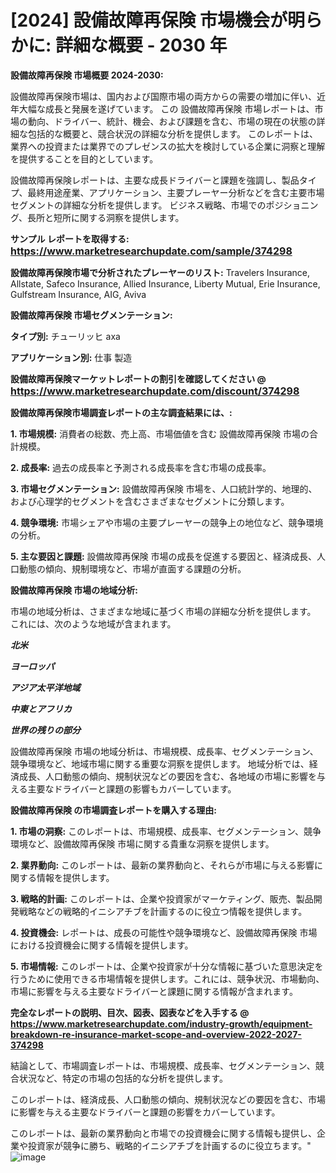 # [2024] 設備故障再保険 市場機会が明らかに: 詳細な概要 - 2030 年

<strong>設備故障再保険 市場概要 2024-2030:</strong>

設備故障再保険市場は、国内および国際市場の両方からの需要の増加に伴い、近年大幅な成長と発展を遂げています。 この 設備故障再保険 市場レポートは、市場の動向、ドライバー、統計、機会、および課題を含む、市場の現在の状態の詳細な包括的な概要と、競合状況の詳細な分析を提供します。 このレポートは、業界への投資または業界でのプレゼンスの拡大を検討している企業に洞察と理解を提供することを目的としています。

設備故障再保険レポートは、主要な成長ドライバーと課題を強調し、製品タイプ、最終用途産業、アプリケーション、主要プレーヤー分析などを含む主要市場セグメントの詳細な分析を提供します。 ビジネス戦略、市場でのポジショニング、長所と短所に関する洞察を提供します。



<strong>サンプル レポートを取得する: <a href=https://www.marketresearchupdate.com/sample/374298><font size=3 color=#0000ff>https://www.marketresearchupdate.com/sample/374298</font></a></strong>



<strong>設備故障再保険市場で分析されたプレーヤーのリスト:</strong>
Travelers Insurance, Allstate, Safeco Insurance, Allied Insurance, Liberty Mutual, Erie Insurance, Gulfstream Insurance, AIG, Aviva



<strong>設備故障再保険 市場セグメンテーション:</strong>



<strong>タイプ別:</strong>
チューリッヒ
axa



<strong>アプリケーション別:</strong>
仕事
製造



<strong>設備故障再保険マーケットレポートの割引を確認してください @ <a href=https://www.marketresearchupdate.com/discount/374298><font size=3 color=#0000ff>https://www.marketresearchupdate.com/discount/374298</font></a></strong>



<strong>設備故障再保険市場調査レポートの主な調査結果には、:</strong>



<strong>1. 市場規模:</strong> 消費者の総数、売上高、市場価値を含む 設備故障再保険 市場の合計規模。



<strong>2. 成長率:</strong> 過去の成長率と予測される成長率を含む市場の成長率。



<strong>3. 市場セグメンテーション:</strong> 設備故障再保険 市場を、人口統計学的、地理的、および心理学的セグメントを含むさまざまなセグメントに分類します。



<strong>4. 競争環境:</strong> 市場シェアや市場の主要プレーヤーの競争上の地位など、競争環境の分析。



<strong>5. 主な要因と課題:</strong> 設備故障再保険 市場の成長を促進する要因と、経済成長、人口動態の傾向、規制環境など、市場が直面する課題の分析。



<strong>設備故障再保険 市場の地域分析:</strong>

市場の地域分析は、さまざまな地域に基づく市場の詳細な分析を提供します。 これには、次のような地域が含まれます。

<em>

<strong>北米</strong></em>
<em>

<strong>ヨーロッパ</strong></em>
<em>

<strong>アジア太平洋地域</strong></em>
<em>

<strong>中東とアフリカ</strong></em>
<em>

<strong>世界の残りの部分</strong></em>

設備故障再保険 市場の地域分析は、市場規模、成長率、セグメンテーション、競争環境など、地域市場に関する重要な洞察を提供します。 地域分析では、経済成長、人口動態の傾向、規制状況などの要因を含む、各地域の市場に影響を与える主要なドライバーと課題の影響もカバーしています。



<strong>設備故障再保険 の市場調査レポートを購入する理由:</strong>



<strong>1. 市場の洞察:</strong> このレポートは、市場規模、成長率、セグメンテーション、競争環境など、設備故障再保険 市場に関する貴重な洞察を提供します。



<strong>2. 業界動向:</strong> このレポートは、最新の業界動向と、それらが市場に与える影響に関する情報を提供します。



<strong>3. 戦略的計画:</strong> このレポートは、企業や投資家がマーケティング、販売、製品開発戦略などの戦略的イニシアチブを計画するのに役立つ情報を提供します。



<strong>4. 投資機会:</strong> レポートは、成長の可能性や競争環境など、設備故障再保険 市場における投資機会に関する情報を提供します。



<strong>5. 市場情報:</strong> このレポートは、企業や投資家が十分な情報に基づいた意思決定を行うために使用できる市場情報を提供します。これには、競争状況、市場動向、市場に影響を与える主要なドライバーと課題に関する情報が含まれます。



<strong><b>完全なレポートの説明、目次、図表、図表などを入手する @ <a href=https://www.marketresearchupdate.com/industry-growth/equipment-breakdown-re-insurance-market-scope-and-overview-2022-2027-374298>https://www.marketresearchupdate.com/industry-growth/equipment-breakdown-re-insurance-market-scope-and-overview-2022-2027-374298</a></b></strong>

結論として、市場調査レポートは、市場規模、成長率、セグメンテーション、競合状況など、特定の市場の包括的な分析を提供します。

このレポートは、経済成長、人口動態の傾向、規制状況などの要因を含む、市場に影響を与える主要なドライバーと課題の影響をカバーしています。

このレポートは、最新の業界動向と市場での投資機会に関する情報も提供し、企業や投資家が競争に勝ち、戦略的イニシアチブを計画するのに役立ちます。"
![image](https://github.com/renukap7961/renukap7961/assets/163852544/d4b314f5-4f83-4e71-b7ca-71fea086f6fe)
